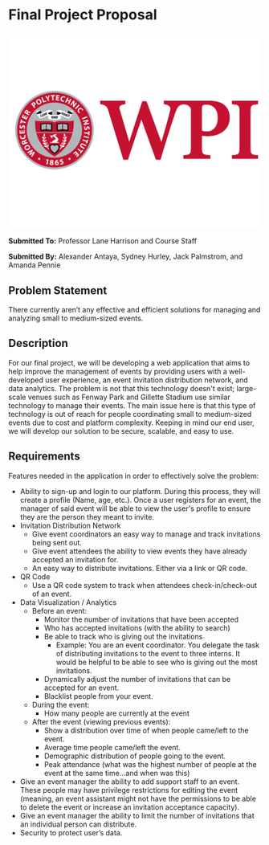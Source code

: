 # Final Project Proposal 

![alt text](wpi-logo.png)

**Submitted To:** Professor Lane Harrison and Course Staff

**Submitted By:** Alexander Antaya, Sydney Hurley, Jack Palmstrom, and Amanda Pennie

## Problem Statement
There currently aren’t any effective and efficient solutions for managing and analyzing small to medium-sized events. 


## Description
For our final project, we will be developing a web application that aims to help improve the management of events by 
providing users with a well-developed user experience, an event invitation distribution network, and data analytics. 
The problem is not that this technology doesn't exist; large-scale venues such as Fenway Park and Gillette Stadium use 
similar technology to manage their events. The main issue here is that this type of technology is out of reach for 
people coordinating small to medium-sized events due to cost and platform complexity. Keeping in mind our end user, we 
will develop our solution to be secure, scalable, and easy to use.


## Requirements
Features needed in the application in order to effectively solve the problem:
- Ability to sign-up and login to our platform. During this process, they will create a profile (Name, age, etc.). Once 
a user registers for an event, the manager of said event will be able to view the user's profile to ensure they are the 
person they meant to invite.
- Invitation Distribution Network
    - Give event coordinators an easy way to manage and track invitations being sent out.
    - Give event attendees the ability to view events they have already accepted an invitation for.
    - An easy way to distribute invitations. Either via a link or QR code.
- QR Code
    - Use a QR code system to track when attendees check-in/check-out of an event.
- Data Visualization / Analytics
    - Before an event:
        - Monitor the number of invitations that have been accepted
        - Who has accepted invitations (with the ability to search)
        - Be able to track who is giving out the invitations
            - Example: You are an event coordinator. You delegate the task of distributing invitations to the event to 
            three interns. It would be helpful to be able to see who is giving out the most invitations.
        - Dynamically adjust the number of invitations that can be accepted for an event.
        - Blacklist people from your event.
    - During the event:
        - How many people are currently at the event
    - After the event (viewing previous events):
        - Show a distribution over time of when people came/left to the event.
        - Average time people came/left the event.
        - Demographic distribution of people going to the event.
        - Peak attendance (what was the highest number of people at the event at the same time...and when was this)
- Give an event manager the ability to add support staff to an event. These people may have privilege restrictions for 
editing the event (meaning, an event assistant might not have the permissions to be able to delete the event or increase 
an invitation acceptance capacity).
- Give an event manager the ability to limit the number of invitations that an individual person can distribute.
- Security to protect user’s data.       
